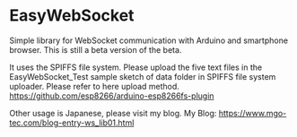 # EasyWebSocket
Simple library for WebSocket communication with Arduino and smartphone browser.
This is still a beta version of the beta.

It uses the SPIFFS file system.
Please upload the five text files in the EasyWebSocket_Test sample sketch of data folder in SPIFFS file system uploader.
Please refer to here upload method.
https://github.com/esp8266/arduino-esp8266fs-plugin

Other usage is Japanese, please visit my blog.
My Blog: https://www.mgo-tec.com/blog-entry-ws_lib01.html